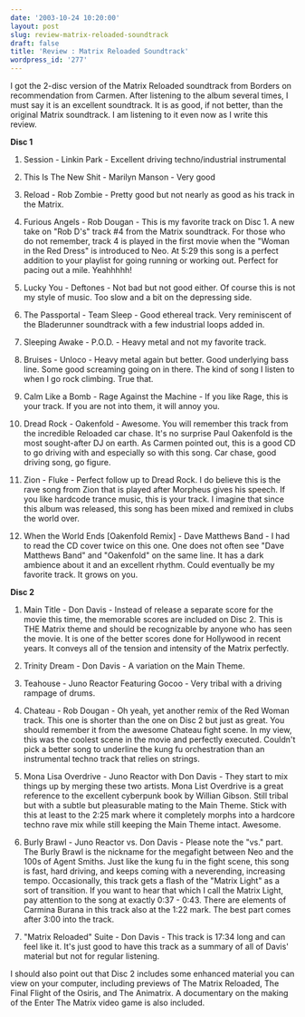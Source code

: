 ```yaml
---
date: '2003-10-24 10:20:00'
layout: post
slug: review-matrix-reloaded-soundtrack
draft: false
title: 'Review : Matrix Reloaded Soundtrack'
wordpress_id: '277'
---
```


I got the 2-disc version of the Matrix Reloaded soundtrack from Borders on recommendation from Carmen. After listening to the album several times, I must say it is an excellent soundtrack. It is as good, if not better, than the original Matrix soundtrack. I am listening to it even now as I write this review.  

  

**Disc 1**  





  1. Session - Linkin Park - Excellent driving techno/industrial instrumental


  2. This Is The New Shit - Marilyn Manson - Very good


  3. Reload - Rob Zombie - Pretty good but not nearly as good as his track in the Matrix.


  4. Furious Angels - Rob Dougan - This is my favorite track on Disc 1. A new take on "Rob D's" track #4 from the Matrix soundtrack. For those who do not remember, track 4 is played in the first movie when the "Woman in the Red Dress" is introduced to Neo. At 5:29 this song is a perfect addition to your playlist for going running or working out. Perfect for pacing out a mile. Yeahhhhh!


  5. Lucky You - Deftones - Not bad but not good either. Of course this is not my style of music. Too slow and a bit on the depressing side.


  6. The Passportal - Team Sleep - Good ethereal track. Very reminiscent of the Bladerunner soundtrack with a few industrial loops added in.


  7. Sleeping Awake - P.O.D. - Heavy metal and not my favorite track.


  8. Bruises - Unloco - Heavy metal again but better. Good underlying bass line. Some good screaming going on in there. The kind of song I listen to when I go rock climbing. True that.


  9. Calm Like a Bomb - Rage Against the Machine - If you like Rage, this is your track. If you are not into them, it will annoy you.


  10. Dread Rock - Oakenfold - Awesome. You will remember this track from the incredible Reloaded car chase. It's no surprise Paul Oakenfold is the most sought-after DJ on earth. As Carmen pointed out, this is a good CD to go driving with and especially so with this song. Car chase, good driving song, go figure.


  11. Zion - Fluke - Perfect follow up to Dread Rock. I do believe this is the rave song from Zion that is played after Morpheus gives his speech. If you like hardcode trance music, this is your track. I imagine that since this album was released, this song has been mixed and remixed in clubs the world over.


  12. When the World Ends [Oakenfold Remix] - Dave Matthews Band - I had to read the CD cover twice on this one. One does not often see "Dave Matthews Band" and "Oakenfold" on the same line. It has a dark ambience about it and an excellent rhythm. Could eventually be my favorite track. It grows on you.


  

**Disc 2**




  1. Main Title - Don Davis - Instead of release a separate score for the movie this time, the memorable scores are included on Disc 2. This is THE Matrix theme and should be recognizable by anyone who has seen the movie. It is one of the better scores done for Hollywood in recent years. It conveys all of the tension and intensity of the Matrix perfectly.


  2. Trinity Dream - Don Davis - A variation on the Main Theme.


  3. Teahouse - Juno Reactor Featuring Gocoo - Very tribal with a driving rampage of drums.


  4. Chateau - Rob Dougan - Oh yeah, yet another remix of the Red Woman track. This one is shorter than the one on Disc 2 but just as great. You should remember it from the awesome Chateau fight scene. In my view, this was the coolest scene in the movie and perfectly executed. Couldn't pick a better song to underline the kung fu orchestration than an instrumental techno track that relies on strings.


  5. Mona Lisa Overdrive - Juno Reactor with Don Davis - They start to mix things up by merging these two artists. Mona List Overdrive is a great reference to the excellent cyberpunk book by Willian Gibson. Still tribal but with a subtle but pleasurable mating to the Main Theme. Stick with this at least to the 2:25 mark where it completely morphs into a hardcore techno rave mix while still keeping the Main Theme intact. Awesome.


  6. Burly Brawl - Juno Reactor vs. Don Davis - Please note the "vs." part. The Burly Brawl is the nickname for the megafight between Neo and the 100s of Agent Smiths. Just like the kung fu in the fight scene, this song is fast, hard driving, and keeps coming with a neverending, increasing tempo. Occasionally, this track gets a flash of the "Matrix Light" as a sort of transition. If you want to hear that which I call the Matrix Light, pay attention to the song at exactly 0:37 - 0:43. There are elements of Carmina Burana in this track also at the 1:22 mark. The best part comes after 3:00 into the track.


  7. "Matrix Reloaded" Suite - Don Davis - This track is 17:34 long and can feel like it. It's just good to have this track as a summary of all of Davis' material but not for regular listening.





I should also point out that Disc 2 includes some enhanced material you can view on your computer, including previews of The Matrix Reloaded, The Final Flight of the Osiris, and The Animatrix. A documentary on the making of the Enter The Matrix video game is also included.



